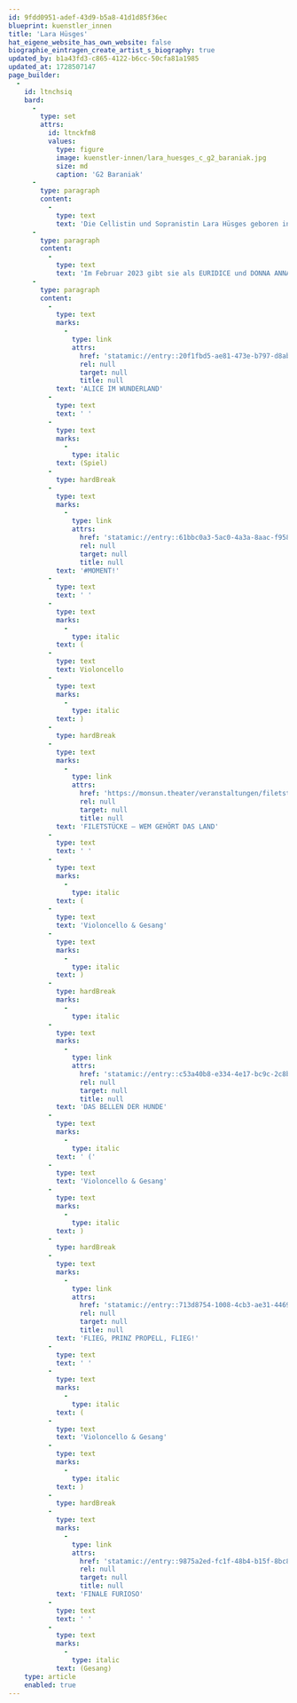 ```yaml
---
id: 9fdd0951-adef-43d9-b5a8-41d1d85f36ec
blueprint: kuenstler_innen
title: 'Lara Hüsges'
hat_eigene_website_has_own_website: false
biographie_eintragen_create_artist_s_biography: true
updated_by: b1a43fd3-c865-4122-b6cc-50cfa81a1985
updated_at: 1728507147
page_builder:
  -
    id: ltnchsiq
    bard:
      -
        type: set
        attrs:
          id: ltnckfm8
          values:
            type: figure
            image: kuenstler-innen/lara_huesges_c_g2_baraniak.jpg
            size: md
            caption: 'G2 Baraniak'
      -
        type: paragraph
        content:
          -
            type: text
            text: 'Die Cellistin und Sopranistin Lara Hüsges geboren in Berlin wächst in Hamburg und Stockholm auf. Von 2017 bis 2022 studiert sie Musik auf Lehramt und Instrumentalpädagogik mit dem Hauptfach Cello bei Prof. Clemens Malich an der Hochschule für Musik und Theater Hamburg. Im Oktober 2021 beginnt sie ihr Studium an der Universität der Künste Berlin im Bachelor Gesang/Musiktheater bei Prof. Carola Höhn. '
      -
        type: paragraph
        content:
          -
            type: text
            text: 'Im Februar 2023 gibt sie als EURIDICE und DONNA ANNA am UNI.T ihr Debüt. Im Sommer 2023 singt sie im Rahmen des Meisterkurses „Operasångaren möter barocken“ am Schlosstheater Drottningholm in Stockholm. Zuletzt spielt sie AGATHE auf der Bühne im UNI.T. Sie ist Teil der Internationalen Händelakademie 2024 in Karlsruhe, singt Konzerte im Schloss Bruchsal und im Staatstheater Karlsruhe. Künstlerische Impulse erhält sie u.a. von Julie Kaufmann, Francesco Corti, Deborah York und Andreas Scholl.'
      -
        type: paragraph
        content:
          -
            type: text
            marks:
              -
                type: link
                attrs:
                  href: 'statamic://entry::20f1fbd5-ae81-473e-b797-d8ab228d44a5'
                  rel: null
                  target: null
                  title: null
            text: 'ALICE IM WUNDERLAND'
          -
            type: text
            text: ' '
          -
            type: text
            marks:
              -
                type: italic
            text: (Spiel)
          -
            type: hardBreak
          -
            type: text
            marks:
              -
                type: link
                attrs:
                  href: 'statamic://entry::61bbc0a3-5ac0-4a3a-8aac-f95834419f12'
                  rel: null
                  target: null
                  title: null
            text: '#MOMENT!'
          -
            type: text
            text: ' '
          -
            type: text
            marks:
              -
                type: italic
            text: (
          -
            type: text
            text: Violoncello
          -
            type: text
            marks:
              -
                type: italic
            text: )
          -
            type: hardBreak
          -
            type: text
            marks:
              -
                type: link
                attrs:
                  href: 'https://monsun.theater/veranstaltungen/filetstuecke'
                  rel: null
                  target: null
                  title: null
            text: 'FILETSTÜCKE – WEM GEHÖRT DAS LAND'
          -
            type: text
            text: ' '
          -
            type: text
            marks:
              -
                type: italic
            text: (
          -
            type: text
            text: 'Violoncello & Gesang'
          -
            type: text
            marks:
              -
                type: italic
            text: )
          -
            type: hardBreak
            marks:
              -
                type: italic
          -
            type: text
            marks:
              -
                type: link
                attrs:
                  href: 'statamic://entry::c53a40b8-e334-4e17-bc9c-2c8b7c687da5'
                  rel: null
                  target: null
                  title: null
            text: 'DAS BELLEN DER HUNDE'
          -
            type: text
            marks:
              -
                type: italic
            text: ' ('
          -
            type: text
            text: 'Violoncello & Gesang'
          -
            type: text
            marks:
              -
                type: italic
            text: )
          -
            type: hardBreak
          -
            type: text
            marks:
              -
                type: link
                attrs:
                  href: 'statamic://entry::713d8754-1008-4cb3-ae31-4469a5028ec6'
                  rel: null
                  target: null
                  title: null
            text: 'FLIEG, PRINZ PROPELL, FLIEG!'
          -
            type: text
            text: ' '
          -
            type: text
            marks:
              -
                type: italic
            text: (
          -
            type: text
            text: 'Violoncello & Gesang'
          -
            type: text
            marks:
              -
                type: italic
            text: )
          -
            type: hardBreak
          -
            type: text
            marks:
              -
                type: link
                attrs:
                  href: 'statamic://entry::9875a2ed-fc1f-48b4-b15f-8bc8317b9cf4'
                  rel: null
                  target: null
                  title: null
            text: 'FINALE FURIOSO'
          -
            type: text
            text: ' '
          -
            type: text
            marks:
              -
                type: italic
            text: (Gesang)
    type: article
    enabled: true
---
```

